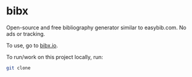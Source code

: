 # bibx
Open-source and free bibliography generator similar to easybib.com. No ads or tracking.

To use, go to [bibx.io](bibx.io). 

To run/work on this project locally, run:
```bash
git clone 

```
